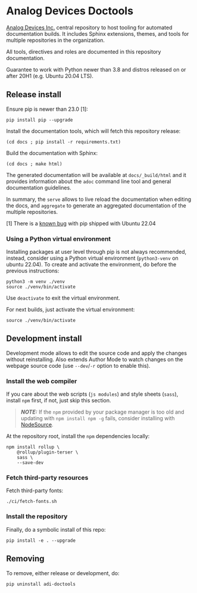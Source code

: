 # Analog Devices Doctools

[Analog Devices Inc.](http://www.analog.com/en/index.html)
central repository to host tooling for automated documentation builds.
It includes Sphinx extensions, themes, and tools for multiple repositories in
the organization.

All tools, directives and roles are documented in this repository documentation.

Guarantee to work with Python newer than 3.8 and distros released on or after 20H1
(e.g. Ubuntu 20.04 LTS).

## Release install

Ensure pip is newer than 23.0 [1]:
```
pip install pip --upgrade
```
Install the documentation tools, which will fetch this repository release:
```
(cd docs ; pip install -r requirements.txt)
```
Build the documentation with Sphinx:
```
(cd docs ; make html)
```
The generated documentation will be available at `docs/_build/html` and it
provides information about the `adoc` command line tool and general documentation
guidelines.

In summary, the `serve` allows to live reload the documentation when editing
the docs, and `aggregate` to generate an aggregated documentation of the multiple
repositories.

[1] There is a [known bug](https://github.com/pypa/setuptools/issues/3269)
with pip shipped with Ubuntu 22.04

### Using a Python virtual environment

Installing packages at user level through pip is not always recommended, instead,
consider using a Python virtual environment (``python3-venv`` on ubuntu 22.04).
To create and activate the environment, do before the previous instructions:
```
python3 -m venv ./venv
source ./venv/bin/activate
```
Use ``deactivate`` to exit the virtual environment.

For next builds, just activate the virtual environment:
```
source ./venv/bin/activate
```

## Development install

Development mode allows to edit the source code and apply the changes without
reinstalling.
Also extends Author Mode to watch changes on the webpage source code
(use `--dev`/`-r` option to enable this).

### Install the web compiler

If you care about the web scripts (`js modules`) and style sheets (`sass`),
install `npm` first, if not, just skip this section.

> **_NOTE:_** If the ``npm`` provided by your package manager is too old and
> updating with `npm install npm -g` fails, consider installing with
> [NodeSource](https://github.com/nodesource/distributions).

At the repository root, install the `npm` dependencies locally:
```
npm install rollup \
    @rollup/plugin-terser \
    sass \
    --save-dev
```

### Fetch third-party resources

Fetch third-party fonts:
```
./ci/fetch-fonts.sh
```

### Install the repository

Finally, do a symbolic install of this repo:
```
pip install -e . --upgrade
```

## Removing

To remove, either release or development, do:
```
pip uninstall adi-doctools
```
